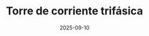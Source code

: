 ---
title: "Torre de corriente trifásica"
src: "/photos/antenna.webp"     
alt: "Descripción accesible (especie/acción/entorno)"
w: 1920                        
h: 1200                         
date: 2025-09-10               
category: wildlife              
tags: ["Rural", "Tecnología"]
---